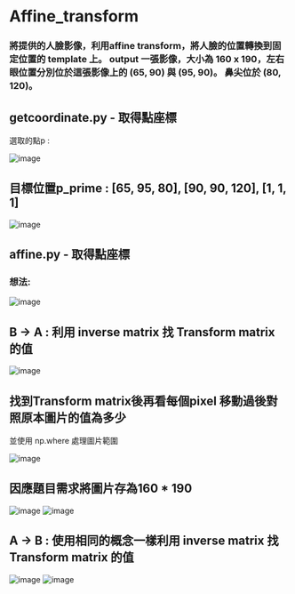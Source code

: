 # Affine_transform
### 將提供的人臉影像，利用affine transform，將人臉的位置轉換到固定位置的 template 上。 output 一張影像，大小為 160 x 190，左右眼位置分別位於這張影像上的 (65, 90) 與 (95, 90)。  鼻尖位於 (80, 120)。


## getcoordinate.py - 取得點座標
選取的點p :

![image](https://user-images.githubusercontent.com/51444652/141680336-a0d54784-ed31-4cb5-8d9f-2ef66945bd90.png)

## 目標位置p_prime : [65, 95, 80], [90, 90, 120], [1, 1, 1]  

 ![image](https://user-images.githubusercontent.com/51444652/141680326-e8043012-47b7-4664-9ed9-986200f34bf1.png)

## affine.py - 取得點座標
### 想法:  

![image](https://user-images.githubusercontent.com/51444652/141680378-e61e2d62-9a05-442e-bade-3c1a5ed432ac.png)


## B -> A : 利用 inverse matrix 找 Transform matrix 的值 
 ![image](https://user-images.githubusercontent.com/51444652/141680387-957dc18c-fce0-4a2e-b224-332129c0d3bf.png)



## 找到Transform matrix後再看每個pixel 移動過後對照原本圖片的值為多少 
並使用 np.where 處理圖片範圍 

![image](https://user-images.githubusercontent.com/51444652/141680396-df22435b-feac-4266-a752-fe0776214488.png)


## 因應題目需求將圖片存為160 * 190  
 ![image](https://user-images.githubusercontent.com/51444652/141680402-6b60aa04-d8bb-4c4a-9103-f717ff9aa1f3.png)
 ![image](https://user-images.githubusercontent.com/51444652/141680404-f7e32826-719e-4cf7-a077-de983f643f52.png)



## A -> B : 使用相同的概念一樣利用 inverse matrix 找 Transform matrix 的值 
 ![image](https://user-images.githubusercontent.com/51444652/141680408-d6182a23-dbdc-4103-94ca-9c96a1cf5632.png)
 ![image](https://user-images.githubusercontent.com/51444652/141680412-eebbab7f-693d-4cf3-8d42-2772daf09fb2.png)








